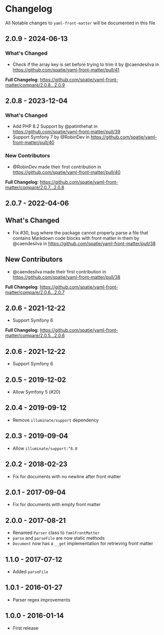 # Changelog

All Notable changes to `yaml-front-matter` will be documented in this file

## 2.0.9 - 2024-06-13

### What's Changed

* Check if the array key is set before trying to trim it by @caendesilva in https://github.com/spatie/yaml-front-matter/pull/41

**Full Changelog**: https://github.com/spatie/yaml-front-matter/compare/2.0.8...2.0.9

## 2.0.8 - 2023-12-04

### What's Changed

* Add PHP 8.2 Support by @patinthehat in https://github.com/spatie/yaml-front-matter/pull/39
* Support Symfony 7 by @RobinDev in https://github.com/spatie/yaml-front-matter/pull/40

### New Contributors

* @RobinDev made their first contribution in https://github.com/spatie/yaml-front-matter/pull/40

**Full Changelog**: https://github.com/spatie/yaml-front-matter/compare/2.0.7...2.0.8

## 2.0.7 - 2022-04-06

## What's Changed

- Fix #30, bug where the package cannot properly parse a file that contains Markdown code blocks with front matter in them by @caendesilva in https://github.com/spatie/yaml-front-matter/pull/38

## New Contributors

- @caendesilva made their first contribution in https://github.com/spatie/yaml-front-matter/pull/38

**Full Changelog**: https://github.com/spatie/yaml-front-matter/compare/2.0.6...2.0.7

## 2.0.6 - 2021-12-22

- Support Symfony 6

**Full Changelog**: https://github.com/spatie/yaml-front-matter/compare/2.0.5...2.0.6

## 2.0.6 - 2021-12-22

- Support Symfony 6

## 2.0.5 - 2019-12-02

- Allow Symfony 5 (#20)

## 2.0.4 - 2019-09-12

- Remove `illuminate/support` dependency

## 2.0.3 - 2019-09-04

- Allow `illuminate/support:^6.0`

## 2.0.2 - 2018-02-23

- Fix for documents with no newline after front matter

## 2.0.1 - 2017-09-04

- Fix for documents with empty front matter

## 2.0.0 - 2017-08-21

- Renamed `Parser` class to `YamlFrontMatter`
- `parse` and `parseFile` are now static methods
- `Document` now has a `__get` implementation for retrieving front matter

## 1.1.0 - 2017-07-12

- Added `parseFile`

## 1.0.1 - 2016-01-27

- Parser regex improvements

## 1.0.0 - 2016-01-14

- First release
